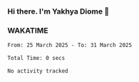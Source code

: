### Hi there. I'm Yakhya Diome 👋

### WAKATIME
<!--START_SECTION:waka-->

```txt
From: 25 March 2025 - To: 31 March 2025

Total Time: 0 secs

No activity tracked
```

<!--END_SECTION:waka-->
